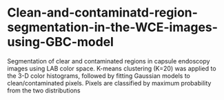 # Clean-and-contaminatd-region-segmentation-in-the-WCE-images-using-GBC-model
Segmentation of clear and contaminated regions in capsule endoscopy images using LAB color space. K-means clustering (K=20) was applied to the 3-D color histograms, followed by fitting Gaussian models to clean/contaminated pixels. Pixels are classified by maximum probability from the two distributions

